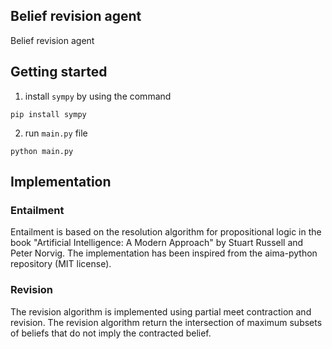 ## Belief revision agent

Belief revision agent

## Getting started

1. install `sympy` by using the command

```
pip install sympy
```

2. run `main.py` file

```
python main.py
```

## Implementation

### Entailment

Entailment is based on the resolution algorithm for propositional logic in the book "Artificial Intelligence: A Modern Approach" by Stuart Russell and Peter Norvig. The implementation has been inspired from the aima-python repository (MIT license).

### Revision

The revision algorithm is implemented using partial meet contraction and revision. The revision algorithm return the intersection of maximum subsets of beliefs that do not imply the contracted belief.
